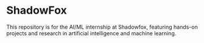 # ShadowFox
This repository is for the AI/ML internship at Shadowfox, featuring hands-on projects and research in artificial intelligence and machine learning.
